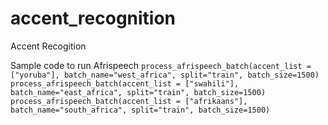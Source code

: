 # accent_recognition
Accent Recogition

Sample code to run Afrispeech `process_afrispeech_batch(accent_list = ["yoruba"], batch_name="west_africa", split="train", batch_size=1500)
process_afrispeech_batch(accent_list = ["swahili"], batch_name="east_africa", split="train", batch_size=1500)
process_afrispeech_batch(accent_list = ["afrikaans"], batch_name="south_africa", split="train", batch_size=1500)`

